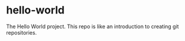 # hello-world
The Hello World project. This repo is like an introduction to creating git repositories. 
